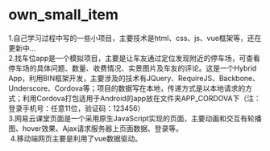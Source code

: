 # own_small_item
  1.自己学习过程中写的一些小项目，主要技术是html、css、js、vue框架等，还在更新中...  
  2.找车位app是一个模拟项目，主要是让车友通过定位发现附近的停车场，可查看停车场的具体问题、数量、收费情况、实景图片及车友的评论。这是一个Hybrid App，利用BIN框架开发，主要涉及的技术有JQuery、RequireJS、Backbone、Underscore、Cordova等；项目的数据写在本地，传递方式是以本地请求的方式；利用Cordova打包适用于Android的app放在文件夹APP_CORDOVA下（注：登录手机号：任意11位，验证码：123456）   
  3.网易云课堂页面是一个采用原生JavaScript实现的页面，主要动画和交互有轮播图、hover效果、Ajax请求服务器上页面数据、登录等。    
  4.移动端网页主要是利用了vue数据驱动。
